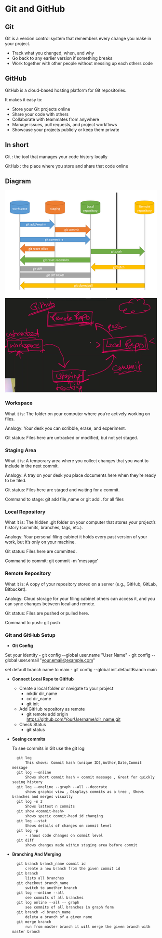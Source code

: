 # **Git and GitHub**

## Git

Git is a version control system  that remembers every change you make in your project.

- Track what you changed, when, and why
- Go back to any earlier version if something breaks
- Work together with other people without messing up each others code

## GitHub

GitHub is a cloud-based hosting platform for Git repositories.

It makes it easy to:

- Store your Git projects online
- Share your code with others
- Collaborate with teammates from anywhere
- Manage issues, pull requests, and project workflows
- Showcase your projects publicly or keep them private

## **In short**

Git : the tool that manages your code history locally

GitHub : the place where you store and share that code online

## **Diagram**
![workflow](images/workflow.png)
![gitworkflow](images/gitworkflow.png)

### Workspace

What it is: The folder on your computer where you’re actively working on files.

Analogy: Your desk  you can scribble, erase, and experiment.

Git status: Files here are untracked or modified, but not yet staged.

### Staging Area

What it is: A temporary area where you collect changes that you want to include in the next commit.

Analogy: A tray on your desk you place documents here when they’re ready to be filed.

Git status: Files here are staged and waiting for a commit.

Command to stage: git add file_name or git add . for all files

### Local Repository

What it is: The hidden .git folder on your computer that stores your project’s history (commits, branches, tags, etc.).

Analogy: Your personal filing cabinet it holds every past version of your work, but it’s only on your machine.

Git status: Files here are committed.

Command to commit: git commit -m 'message'

### Remote Repository

What it is: A copy of your repository stored on a server (e.g., GitHub, GitLab, Bitbucket).

Analogy: Cloud storage for your filing cabinet  others can access it, and you can sync changes between local and remote.

Git status: Files are pushed or pulled here.

Command to push: git push 

### **Git and GitHub Setup**
- **Git Config**

Set your identity
    - git config --global user.name "User Name"
    - git config --global user.email "your.email@example.com"

set default branch name to main
    - git config --global init.defaultBranch main

- **Connect Local Repo to GitHub**
    - Create a local folder or navigate to your project
        - mkdir dir_name
        - cd dir_name 
        - git init 
    - Add GitHub repository as remote
        - git remote add origin https://github.com/YourUsername/dir_name.git
    - Check Status
        - git status

- **Seeing commits**

    To see commits in Git use the git log

        git log
            This shows: Commit hash (unique ID),Author,Date,Commit message
        git log --online 
            Shows short commit hash + commit message , Great for quickly seeing history
        git log --oneline --graph --all --decorate
            shows graphic view , Displays commits as a tree , Shows branches and merges visually
        git log -n 3
            Shows lattest n commits
        git show <commit-hash>
            shows specic commit-hasd id changing
        git log --stat
            Shows details of changes on commit level
        git log -p 
            - shows code changes on commit level
        git diff 
            shows changes made within staging area before commit
    
- **Branching And Merging**

        git branch branch_name commit id
            create a new branch from the given commit id
        git branch
            lists all branches
        git checkout branch_name
            switch to another branch
        git log --online --all
            see commits of all branches
        git log online --all -- graph
            see commits of all branches in graph form
        git branch -d branch_name 
            deleta a branch of a given name
        git merge branch
            run from master branch it will merge the given branch with master branch
    











